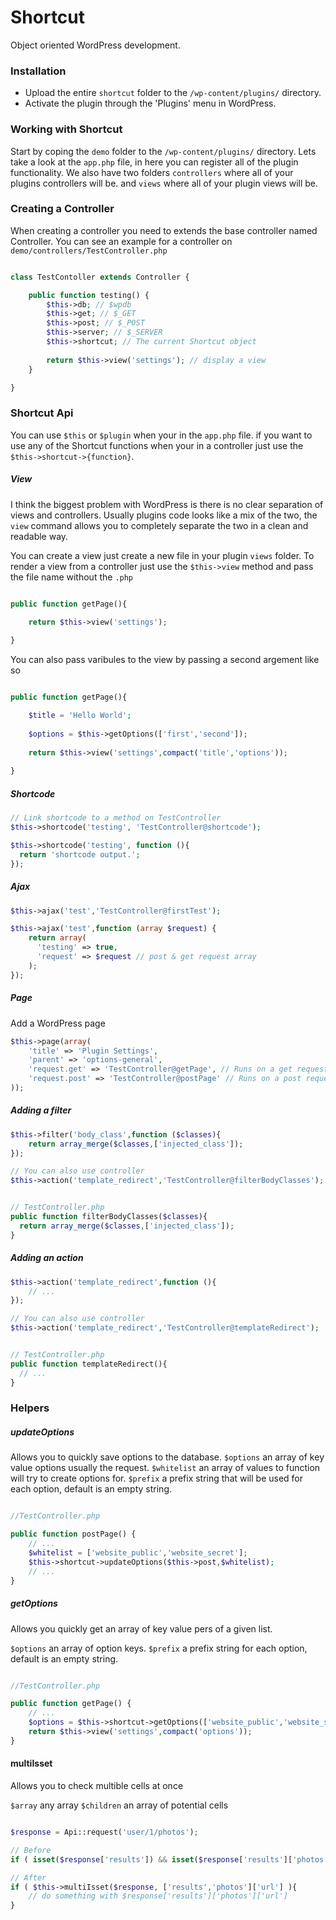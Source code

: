 # Shortcut
Object oriented WordPress development.


### Installation

* Upload the entire `shortcut` folder to the `/wp-content/plugins/` directory.
* Activate the plugin through the 'Plugins' menu in WordPress.

### Working with Shortcut

Start by coping the `demo` folder to the `/wp-content/plugins/` directory.
Lets take a look at the `app.php` file, in here you can register all of the plugin functionality.
We also have two folders `controllers` where all of your plugins controllers will be. and `views` where all of your plugin views will be.

### Creating a Controller
When creating a controller you need to extends the base controller named Controller.
You can see an example for a controller on `demo/controllers/TestController.php`

```php

class TestContoller extends Controller {

    public function testing() {
        $this->db; // $wpdb
        $this->get; // $_GET
        $this->post; // $_POST
        $this->server; // $_SERVER
        $this->shortcut; // The current Shortcut object
        
        return $this->view('settings'); // display a view
    }

}

```

### Shortcut Api

You can use `$this` or `$plugin` when your in the `app.php` file.
if you want to use any of the Shortcut functions when your in a controller just use the `$this->shortcut->{function}`.

##### View

I think the biggest problem with WordPress is there is no clear separation of views and controllers.
Usually plugins code looks like a mix of the two, the `view` command allows you to completely separate
the two in a clean and readable way.

You can create a view just create a new file in your plugin `views` folder.
To render a view from a controller just use the `$this->view` method and pass the file name without the `.php`

```php

public function getPage(){
    
    return $this->view('settings');

}

```

You can also pass varibules to the view by passing a second argement like so

```php

public function getPage(){

    $title = 'Hello World';
    
    $options = $this->getOptions(['first','second']);
    
    return $this->view('settings',compact('title','options'));
    
}

```


##### Shortcode

```php
// Link shortcode to a method on TestController
$this->shortcode('testing', 'TestController@shortcode');

$this->shortcode('testing', function (){
  return 'shortcode output.';
});
```


##### Ajax

```php
$this->ajax('test','TestController@firstTest');

$this->ajax('test',function (array $request) {
    return array(
      'testing' => true,
      'request' => $request // post & get request array
    );
});
```

##### Page
Add a WordPress page

```php
$this->page(array(
    'title' => 'Plugin Settings',
    'parent' => 'options-general',
    'request.get' => 'TestController@getPage', // Runs on a get request to the page
    'request.post' => 'TestController@postPage' // Runs on a post request to the page
));
```

##### Adding a filter

```php
$this->filter('body_class',function ($classes){
    return array_merge($classes,['injected_class']);
});

// You can also use controller
$this->action('template_redirect','TestController@filterBodyClasses');


// TestController.php
public function filterBodyClasses($classes){
  return array_merge($classes,['injected_class']);
}
```

##### Adding an action

```php
$this->action('template_redirect',function (){
    // ...
});

// You can also use controller
$this->action('template_redirect','TestController@templateRedirect');


// TestController.php
public function templateRedirect(){
  // ...
}
```

### Helpers

##### updateOptions

Allows you to quickly save options to the database.
`$options` an array of key value options usually the request.
`$whitelist` an array of values to function will try to create options for.
`$prefix` a prefix string that will be used for each option, default is an empty string.

```php

//TestController.php

public function postPage() {
    // ...
    $whitelist = ['website_public','website_secret'];
    $this->shortcut->updateOptions($this->post,$whitelist);
    // ...
}

```

##### getOptions

Allows you quickly get an array of key value pers of a given list.

`$options` an array of option keys.
`$prefix` a prefix string for each option, default is an empty string.

```php

//TestController.php

public function getPage() {
    // ...
    $options = $this->shortcut->getOptions(['website_public','website_secret']);
    return $this->view('settings',compact('options'));
}

```

#### multiIsset

Allows you to check multible cells at once

`$array` any array
`$children` an array of potential cells

```php

$response = Api::request('user/1/photos');

// Before
if ( isset($response['results']) && isset($response['results']['photos']) && ... )

// After
if ( $this->multiIsset($response, ['results','photos']['url'] ){
    // do something with $response['results']['photos']['url']
}


```



